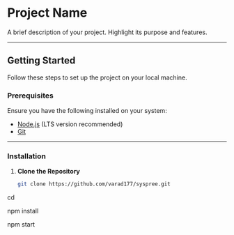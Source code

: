 # Project Name

A brief description of your project. Highlight its purpose and features.

---

## Getting Started

Follow these steps to set up the project on your local machine.

### Prerequisites

Ensure you have the following installed on your system:
- [Node.js](https://nodejs.org/) (LTS version recommended)
- [Git](https://git-scm.com/)

---

### Installation

1. **Clone the Repository**

   ```bash
   git clone https://github.com/varad177/syspree.git

cd <project-folder>

npm install

npm start